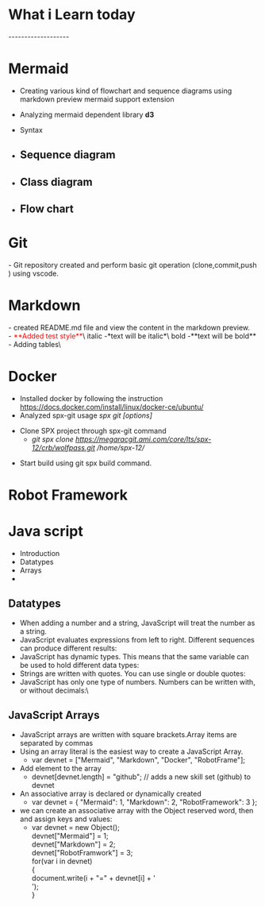 <h1>What i Learn today</h1>
-------------------
 
 <h1>Mermaid</br></h1>

- Creating various kind of flowchart and sequence diagrams using markdown preview mermaid support extension
- Analyzing  mermaid dependent library **d3**
- Syntax
- <h2>Sequence diagram </h2>
- <h2>Class diagram </h2>


- <h2>Flow chart </h2>


<h1>Git</h1>
- Git repository created and  perform basic git operation (clone,commit,push ) using vscode.

<h1>Markdown</h1>
- created README.md file and view the content in the markdown preview.</br>
- <span style="color:red;">**Added test style**</span>\
italic  -*text will be italic*\
bold    -**text will be bold**
- Adding tables\  

<h1>Docker</h1>

-  Installed docker by following the instruction   https://docs.docker.com/install/linux/docker-ce/ubuntu/
-	Analyzed spx-git usage  *spx git <command> [options] <arguments>*
+	Clone SPX project through spx-git  command 
    - *git spx clone https://megaracgit.ami.com/core/lts/spx-12/crb/wolfpass.git /home/spx-12/*
-   Start build using git spx build command.

<h1>Robot Framework</h1>


<h1>Java script</h1>

- Introduction 
- Datatypes
- Arrays
- 
<h2> Datatypes</h2>

- When adding a number and a string, JavaScript will treat the number as a string.
- JavaScript evaluates expressions from left to right. Different sequences can produce different results:
- JavaScript has dynamic types. This means that the same variable can be used to hold different data types:
- Strings are written with quotes. You can use single or double quotes:
- JavaScript has only one type of numbers. Numbers can be written with, or without decimals:\
<h2>JavaScript Arrays</h2>

+ JavaScript arrays are written with square brackets.Array items are separated by commas
+ Using an array literal is the easiest way to create a JavaScript Array.
     - var devnet = ["Mermaid", "Markdown", "Docker", "RobotFrame"];
+ Add element to the array
     - devnet[devnet.length] = "github";     // adds a new skill set (github) to devnet
+ An associative array is declared or dynamically created
    - var devnet = { "Mermaid": 1, "Markdown": 2, "RobotFramework": 3 }; 
+ we can create an associative array with the Object reserved word, then and assign keys and values:
    - var devnet = new Object();\
      devnet["Mermaid"] = 1;\
      devnet["Markdown"] = 2;\
      devnet["RobotFramwork"] = 3;\
      for(var i in devnet)\
      { \
          document.write(i + "=" + devnet[i] + '<br>');\
          }

    







